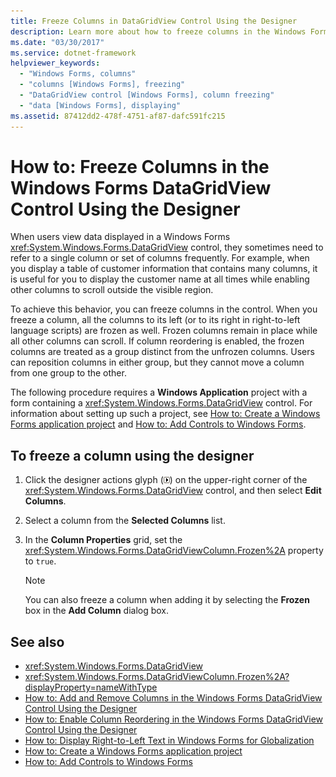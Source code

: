 ```yaml
---
title: Freeze Columns in DataGridView Control Using the Designer
description: Learn more about how to freeze columns in the Windows Forms DataGridView control using the designer.
ms.date: "03/30/2017"
ms.service: dotnet-framework
helpviewer_keywords:
  - "Windows Forms, columns"
  - "columns [Windows Forms], freezing"
  - "DataGridView control [Windows Forms], column freezing"
  - "data [Windows Forms], displaying"
ms.assetid: 87412dd2-478f-4751-af87-dafc591fc215
---
```

# How to: Freeze Columns in the Windows Forms DataGridView Control Using the Designer

When users view data displayed in a Windows Forms <xref:System.Windows.Forms.DataGridView> control, they sometimes need to refer to a single column or set of columns frequently. For example, when you display a table of customer information that contains many columns, it is useful for you to display the customer name at all times while enabling other columns to scroll outside the visible region.

 To achieve this behavior, you can freeze columns in the control. When you freeze a column, all the columns to its left (or to its right in right-to-left language scripts) are frozen as well. Frozen columns remain in place while all other columns can scroll. If column reordering is enabled, the frozen columns are treated as a group distinct from the unfrozen columns. Users can reposition columns in either group, but they cannot move a column from one group to the other.

 The following procedure requires a **Windows Application** project with a form containing a <xref:System.Windows.Forms.DataGridView> control. For information about setting up such a project, see [How to: Create a Windows Forms application project](/visualstudio/ide/step-1-create-a-windows-forms-application-project) and [How to: Add Controls to Windows Forms](/dotnet/desktop/winforms/controls/how-to-add-to-a-form).

## To freeze a column using the designer

1. Click the designer actions glyph (![Small black arrow](./media/designer-actions-glyph.gif)) on the upper-right corner of the <xref:System.Windows.Forms.DataGridView> control, and then select **Edit Columns**.

2. Select a column from the **Selected Columns** list.

3. In the **Column Properties** grid, set the <xref:System.Windows.Forms.DataGridViewColumn.Frozen%2A> property to `true`.

    > [!NOTE]
    > You can also freeze a column when adding it by selecting the **Frozen** box in the **Add Column** dialog box.

## See also

- <xref:System.Windows.Forms.DataGridView>
- <xref:System.Windows.Forms.DataGridViewColumn.Frozen%2A?displayProperty=nameWithType>
- [How to: Add and Remove Columns in the Windows Forms DataGridView Control Using the Designer](add-and-remove-columns-in-the-datagrid-using-the-designer.md)
- [How to: Enable Column Reordering in the Windows Forms DataGridView Control Using the Designer](enable-column-reordering-in-the-datagrid-using-the-designer.md)
- [How to: Display Right-to-Left Text in Windows Forms for Globalization](/previous-versions/visualstudio/visual-studio-2010/7d3337xw(v=vs.100))
- [How to: Create a Windows Forms application project](/visualstudio/ide/step-1-create-a-windows-forms-application-project)
- [How to: Add Controls to Windows Forms](/dotnet/desktop/winforms/controls/how-to-add-to-a-form)
